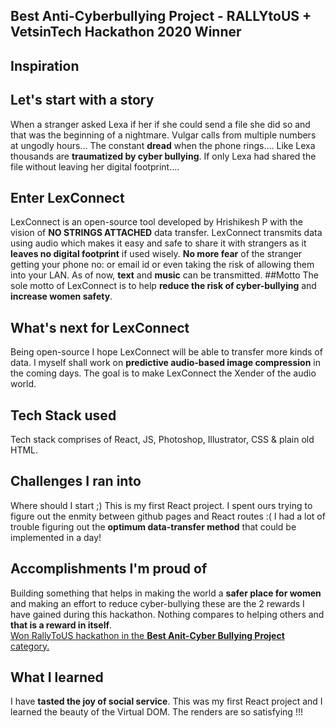 ## Best Anti-Cyberbullying Project - RALLYtoUS + VetsinTech Hackathon 2020 Winner
## Inspiration
## Let's start with a story
When a stranger asked Lexa if her if she could send a file she did so and that was the beginning of a nightmare. Vulgar calls from multiple numbers at ungodly hours... The constant **dread** when the phone rings.... Like Lexa thousands are **traumatized by cyber bullying**. If only Lexa had shared the file without leaving her digital footprint....
## Enter LexConnect
LexConnect is an open-source tool developed by Hrishikesh P with the vision of **NO STRINGS ATTACHED** data transfer. LexConnect transmits data using audio which makes it easy and safe to share it with strangers as it **leaves no digital footprint** if used wisely. **No more fear** of the stranger getting your phone no: or email id or even taking the risk of allowing them into your LAN. As of now, **text** and **music** can be transmitted.
##Motto
The sole motto of LexConnect is to help **reduce the risk of cyber-bullying** and **increase women safety**.
## What's next for LexConnect
Being open-source I hope LexConnect will be able to transfer more kinds of data. I myself shall work on **predictive audio-based image compression** in the coming days. The goal is to make LexConnect the Xender of the audio world.
## Tech Stack used
Tech stack comprises of React, JS, Photoshop, Illustrator, CSS & plain old HTML.
## Challenges I ran into
Where should I start ;) This is my first React project. I spent ours trying to figure out the enmity between github pages and React routes :( I had a lot of trouble figuring out the **optimum data-transfer method** that could be implemented in a day!
## Accomplishments I'm proud of
Building something that helps in making the world a **safer place for women** and making an effort to reduce cyber-bullying these are the 2 rewards I have gained during this hackathon. Nothing compares to helping others and **that is a reward in itself**.<br />
[Won RallyToUS hackathon in the **Best Anit-Cyber Bullying Project** category.](https://devpost.com/software/lexconnect-wio92b)
## What I learned
I have **tasted the joy of social service**. This was my first React project and I learned the beauty of the Virtual DOM. The renders are so satisfying !!!
